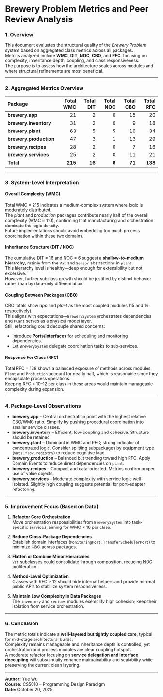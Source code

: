 # **Brewery Problem Metrics and Peer Review Analysis**

### **1. Overview**
This document evaluates the structural quality of the *Brewery Problem* system based on aggregated class metrics across all packages.  
Metrics analyzed include **WMC**, **DIT**, **NOC**, **CBO**, and **RFC**, focusing on complexity, inheritance depth, coupling, and class responsiveness.  
The purpose is to assess how the architecture scales across modules and where structural refinements are most beneficial.

---

### **2. Aggregated Metrics Overview**

| Package | Total WMC | Total DIT | Total NOC | Total CBO | Total RFC |
|:--------|-----------:|-----------:|-----------:|-----------:|-----------:|
| **brewery.app** | 21 | 2 | 0 | 15 | 20 |
| **brewery.inventory** | 31 | 2 | 0 | 9 | 18 |
| **brewery.plant** | 63 | 5 | 5 | 16 | 34 |
| **brewery.production** | 47 | 3 | 1 | 13 | 29 |
| **brewery.recipes** | 28 | 2 | 0 | 7 | 16 |
| **brewery.services** | 25 | 2 | 0 | 11 | 21 |
| **Total** | **215** | **16** | **6** | **71** | **138** |

---

### **3. System-Level Interpretation**

#### **Overall Complexity (WMC)**
Total WMC = 215 indicates a medium-complex system where logic is moderately distributed.  
The *plant* and *production* packages contribute nearly half of the overall complexity (WMC ≈ 110), confirming that manufacturing and orchestration dominate the logic density.  
Future implementations should avoid embedding too much process coordination within these two domains.

#### **Inheritance Structure (DIT / NOC)**
The cumulative DIT = 16 and NOC = 6 suggest a **shallow-to-medium hierarchy**, mainly from the `Vat` and `Sensor` abstractions in `plant`.  
This hierarchy level is healthy—deep enough for extensibility but not excessive.  
However, further subclass growth should be justified by distinct behavior rather than by data-only differentiation.

#### **Coupling Between Packages (CBO)**
CBO totals show *app* and *plant* as the most coupled modules (15 and 16 respectively).  
This aligns with expectations—`BrewerySystem` orchestrates dependencies and `Plant` serves as a physical model layer.  
Still, refactoring could decouple shared concerns:
- Introduce **Ports/Interfaces** for scheduling and monitoring dependencies.
- Let `BrewerySystem` delegate coordination tasks to sub-services.

#### **Response For Class (RFC)**
Total RFC = 138 shows a balanced exposure of methods across modules.  
`Plant` and `Production` account for nearly half, which is reasonable since they encapsulate process operations.  
Keeping RFC ≤ 10–12 per class in these areas would maintain manageable complexity during expansion.

---

### **4. Package-Level Observations**

- **brewery.app** – Central orchestration point with the highest relative CBO/WMC ratio. Simplify by pushing procedural coordination into smaller service classes.
- **brewery.inventory** – Efficient, low-coupling and cohesive. Structure should be retained.
- **brewery.plant** – Dominant in WMC and RFC; strong indicator of concentrated logic. Consider splitting subpackages by equipment type (`vats`, `flow`, `registry`) to reduce cognitive load.
- **brewery.production** – Balanced but trending toward high RFC. Apply Domain Events to reduce direct dependencies on `plant`.
- **brewery.recipes** – Compact and data-oriented. Metrics confirm proper use of value objects.
- **brewery.services** – Moderate complexity with service logic well-isolated. Slightly high coupling suggests potential for port–adapter refactoring.

---

### **5. Improvement Focus (Based on Data)**

1. **Refactor Core Orchestration**  
   Move orchestration responsibilities from `BrewerySystem` into task-specific services, aiming for WMC < 10 per class.

2. **Reduce Cross-Package Dependencies**  
   Establish domain interfaces (`MonitoringPort`, `TransferSchedulerPort`) to minimize CBO across packages.

3. **Flatten or Combine Minor Hierarchies**  
   `Vat` subclasses could consolidate through composition, reducing NOC proliferation.

4. **Method-Level Optimization**  
   Classes with RFC > 12 should hide internal helpers and provide minimal public APIs to stabilize system responsiveness.

5. **Maintain Low Complexity in Data Packages**  
   The `inventory` and `recipes` modules exemplify high cohesion; keep their isolation from service orchestration.

---

### **6. Conclusion**
The metric totals indicate a **well-layered but tightly coupled core**, typical for mid-stage architectural builds.  
Complexity remains manageable and inheritance depth is controlled, yet orchestration and process modules are clear coupling hotspots.  
A moderate refactor focusing on **service delegation and interface decoupling** will substantially enhance maintainability and scalability while preserving the current clean layering.

---

**Author:** Yue Wu  
**Course:** CS5010 – Programming Design Paradigm  
**Date:** October 20, 2025  
